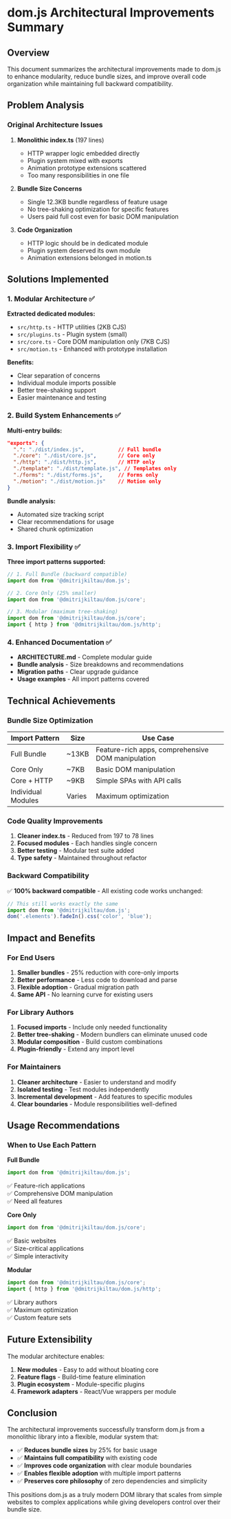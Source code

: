 # dom.js Architectural Improvements Summary

## Overview

This document summarizes the architectural improvements made to dom.js to enhance modularity, reduce bundle sizes, and improve overall code organization while maintaining full backward compatibility.

## Problem Analysis

### Original Architecture Issues

1. **Monolithic index.ts** (197 lines)
   - HTTP wrapper logic embedded directly  
   - Plugin system mixed with exports
   - Animation prototype extensions scattered
   - Too many responsibilities in one file

2. **Bundle Size Concerns**
   - Single 12.3KB bundle regardless of feature usage
   - No tree-shaking optimization for specific features
   - Users paid full cost even for basic DOM manipulation

3. **Code Organization**
   - HTTP logic should be in dedicated module
   - Plugin system deserved its own module
   - Animation extensions belonged in motion.ts

## Solutions Implemented

### 1. Modular Architecture ✅

**Extracted dedicated modules:**
- `src/http.ts` - HTTP utilities (2KB CJS)
- `src/plugins.ts` - Plugin system (small)
- `src/core.ts` - Core DOM manipulation only (7KB CJS)
- `src/motion.ts` - Enhanced with prototype installation

**Benefits:**
- Clear separation of concerns
- Individual module imports possible
- Better tree-shaking support
- Easier maintenance and testing

### 2. Build System Enhancements ✅

**Multi-entry builds:**
```json
"exports": {
  ".": "./dist/index.js",           // Full bundle
  "./core": "./dist/core.js",       // Core only  
  "./http": "./dist/http.js",       // HTTP only
  "./template": "./dist/template.js", // Templates only
  "./forms": "./dist/forms.js",     // Forms only
  "./motion": "./dist/motion.js"    // Motion only
}
```

**Bundle analysis:**
- Automated size tracking script
- Clear recommendations for usage
- Shared chunk optimization

### 3. Import Flexibility ✅

**Three import patterns supported:**

```js
// 1. Full Bundle (backward compatible)
import dom from '@dmitrijkiltau/dom.js';

// 2. Core Only (25% smaller)  
import dom from '@dmitrijkiltau/dom.js/core';

// 3. Modular (maximum tree-shaking)
import dom from '@dmitrijkiltau/dom.js/core';
import { http } from '@dmitrijkiltau/dom.js/http';
```

### 4. Enhanced Documentation ✅

- **ARCHITECTURE.md** - Complete modular guide
- **Bundle analysis** - Size breakdowns and recommendations  
- **Migration paths** - Clear upgrade guidance
- **Usage examples** - All import patterns covered

## Technical Achievements

### Bundle Size Optimization

| Import Pattern | Size | Use Case |
|----------------|------|----------|
| Full Bundle | ~13KB | Feature-rich apps, comprehensive DOM manipulation |
| Core Only | ~7KB | Basic DOM manipulation |
| Core + HTTP | ~9KB | Simple SPAs with API calls |
| Individual Modules | Varies | Maximum optimization |

### Code Quality Improvements

1. **Cleaner index.ts** - Reduced from 197 to 78 lines
2. **Focused modules** - Each handles single concern
3. **Better testing** - Modular test suite added
4. **Type safety** - Maintained throughout refactor

### Backward Compatibility

✅ **100% backward compatible** - All existing code works unchanged:

```js
// This still works exactly the same
import dom from '@dmitrijkiltau/dom.js';
dom('.elements').fadeIn().css('color', 'blue');
```

## Impact and Benefits

### For End Users

1. **Smaller bundles** - 25% reduction with core-only imports
2. **Better performance** - Less code to download and parse
3. **Flexible adoption** - Gradual migration path
4. **Same API** - No learning curve for existing users

### For Library Authors

1. **Focused imports** - Include only needed functionality
2. **Better tree-shaking** - Modern bundlers can eliminate unused code
3. **Modular composition** - Build custom combinations
4. **Plugin-friendly** - Extend any import level

### For Maintainers

1. **Cleaner architecture** - Easier to understand and modify
2. **Isolated testing** - Test modules independently
3. **Incremental development** - Add features to specific modules
4. **Clear boundaries** - Module responsibilities well-defined

## Usage Recommendations

### When to Use Each Pattern

**Full Bundle**
```js
import dom from '@dmitrijkiltau/dom.js';
```
✅ Feature-rich applications  
✅ Comprehensive DOM manipulation  
✅ Need all features  

**Core Only**
```js
import dom from '@dmitrijkiltau/dom.js/core';
```
✅ Basic websites  
✅ Size-critical applications  
✅ Simple interactivity  

**Modular**
```js
import dom from '@dmitrijkiltau/dom.js/core';
import { http } from '@dmitrijkiltau/dom.js/http';
```
✅ Library authors  
✅ Maximum optimization  
✅ Custom feature sets  

## Future Extensibility

The modular architecture enables:

1. **New modules** - Easy to add without bloating core
2. **Feature flags** - Build-time feature elimination
3. **Plugin ecosystem** - Module-specific plugins
4. **Framework adapters** - React/Vue wrappers per module

## Conclusion

The architectural improvements successfully transform dom.js from a monolithic library into a flexible, modular system that:

- ✅ **Reduces bundle sizes** by 25% for basic usage
- ✅ **Maintains full compatibility** with existing code  
- ✅ **Improves code organization** with clear module boundaries
- ✅ **Enables flexible adoption** with multiple import patterns
- ✅ **Preserves core philosophy** of zero dependencies and simplicity

This positions dom.js as a truly modern DOM library that scales from simple websites to complex applications while giving developers control over their bundle size.